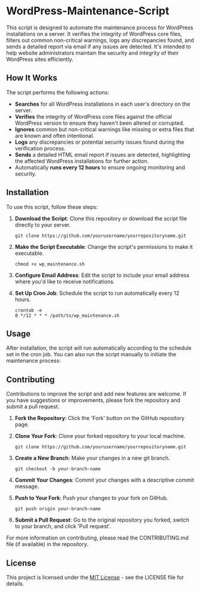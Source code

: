 # WordPress-Maintenance-Script
This script is designed to automate the maintenance process for WordPress installations on a server. It verifies the integrity of WordPress core files, filters out common non-critical warnings, logs any discrepancies found, and sends a detailed report via email if any issues are detected. It's intended to help website administrators maintain the security and integrity of their WordPress sites efficiently.

## How It Works

The script performs the following actions:

- **Searches** for all WordPress installations in each user's directory on the server.
- **Verifies** the integrity of WordPress core files against the official WordPress version to ensure they haven't been altered or corrupted.
- **Ignores** common but non-critical warnings like missing or extra files that are known and often intentional.
- **Logs** any discrepancies or potential security issues found during the verification process.
- **Sends** a detailed HTML email report if issues are detected, highlighting the affected WordPress installations for further action.
- Automatically **runs every 12 hours** to ensure ongoing monitoring and security.

## Installation

To use this script, follow these steps:

1. **Download the Script**: Clone this repository or download the script file directly to your server.

    ```
    git clone https://github.com/yourusername/yourrepositoryname.git
    ```

2. **Make the Script Executable**: Change the script's permissions to make it executable.

    ```
    chmod +x wp_maintenance.sh
    ```

3. **Configure Email Address**: Edit the script to include your email address where you'd like to receive notifications.

4. **Set Up Cron Job**: Schedule the script to run automatically every 12 hours.

    ```
    crontab -e
    0 */12 * * * /path/to/wp_maintenance.sh
    ```

## Usage

After installation, the script will run automatically according to the schedule set in the cron job. You can also run the script manually to initiate the maintenance process:


## Contributing

Contributions to improve the script and add new features are welcome. If you have suggestions or improvements, please fork the repository and submit a pull request.

1. **Fork the Repository**: Click the 'Fork' button on the GitHub repository page.
2. **Clone Your Fork**: Clone your forked repository to your local machine.

    ```
    git clone https://github.com/yourusername/yourrepositoryname.git
    ```

3. **Create a New Branch**: Make your changes in a new git branch.

    ```
    git checkout -b your-branch-name
    ```

4. **Commit Your Changes**: Commit your changes with a descriptive commit message.

5. **Push to Your Fork**: Push your changes to your fork on GitHub.

    ```
    git push origin your-branch-name
    ```

6. **Submit a Pull Request**: Go to the original repository you forked, switch to your branch, and click 'Pull request'.

For more information on contributing, please read the CONTRIBUTING.md file (if available) in the repository.

## License

This project is licensed under the [MIT License](LICENSE.md) - see the LICENSE file for details.

